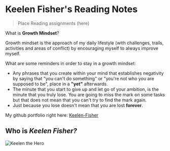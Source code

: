 # Keelen Fisher's Reading Notes 

>Place Reading assignments (here)

What is **Growth Mindset**?

Growth mindset is the approach of my daily lifestyle (with challenges, trails, activities and areas of conflict) by encouraging myself to always improve myself.

What are some reminders in order to stay in a growth mindset:

- Any phrases that you create within your mind that establishes negativity by saying that "you can't do something" or "you're not who you are supposed to be", place in a **"yet"** afterwards.
- The minute that you start to give up and let go of your ambition, is the minute that you truly lose. You are going to miss the mark on some tasks but that does not mean that you can't try to find the mark again.
- Just because you lose doesn't mean that you are lost **forever**. 


My github portfolio right here: [Keelen-Fisher](https://github.com/Keelen-Fisher)

## Who is ***Keelen Fisher?***
![Keelen the Hero](https://unsplash.com/photos/PNVMQpDbxLk)
